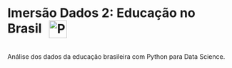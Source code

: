 <h1 style="display: inline-block">
  <span style="middle;">Imersão Dados 2: Educação no Brasil</span>
  <img src="https://www.alura.com.br/assets/api/formacoes/512/data-science.png" alt="Python logo" width="40" style="margin-left: 10px; vertical-align: middle;">
</h1>

Análise dos dados da educação brasileira com Python para Data Science.
